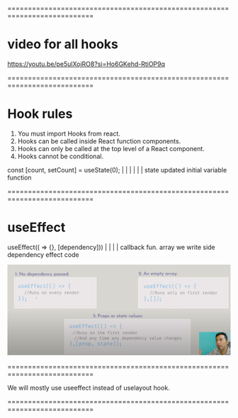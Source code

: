 ===========================================================================

# video for all hooks  

https://youtu.be/pe5ulXojRO8?si=Ho6GKehd-RtiOP9q

===========================================================================

# Hook rules 

1. You must import Hooks from react.
2. Hooks can be called inside React function components.
3. Hooks can only be called at the top level of a React component.
4. Hooks cannot be conditional. 


const [count, setCount] = useState(0);
        |        |            | 
        |        |            |
      state    updated      initial
    variable   function      
    
===========================================================================

# useEffect

useEffect(( => {}, [dependency])) 
            |           | 
            |           |
    callback fun.      array 
     we write side    dependency
     effect code      
     
![Use effect ](image.png)

===========================================================================

We will mostly use useeffect instead of uselayout hook. 

===========================================================================


